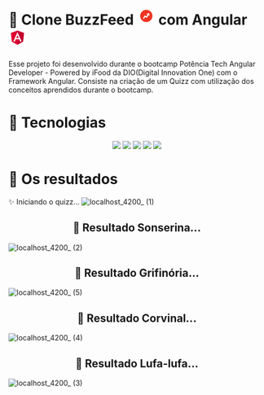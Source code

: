 # 📁 Clone BuzzFeed <img src= "./src/assets/imgs/Buzz.png" height=35> com Angular <img src= "./src/assets/imgs/Angular.png" height=35>

Esse projeto foi desenvolvido durante o bootcamp Potência Tech Angular Developer - Powered by iFood da DIO(Digital Innovation One) com o Framework Angular. Consiste na criação de um Quizz com utilização dos conceitos aprendidos durante o bootcamp.

# 🚀 Tecnologias
<p align="center">
    <img src="https://img.shields.io/badge/HTML-239120?logo=html5&logoColor=white&style=for-the-badge">
    <img src="https://img.shields.io/badge/CSS-239120?logo=css3&logoColor=white&style=for-the-badge">
    <img src="https://img.shields.io/badge/JavaScript-F7DF1E?logo=javascript&logoColor=black&style=for-the-badge">
    <img src="ttps://img.shields.io/badge/TypeScript-007ACC?logo=typescript&logoColor=white&style=for-the-badge">
    <img src="https://img.shields.io/badge/CSS-239120?logo=css3&logoColor=white&style=for-the-badge" >
</p>


 # :open_file_folder: Os resultados
 
✨ Iniciando o quizz...
![localhost_4200_ (1)](https://user-images.githubusercontent.com/69852246/233815468-88d1a0e5-7d2e-4d9f-a35c-348e0f5bb2fa.png)

<h2 align="center">🐍 Resultado Sonserina...</h2>

![localhost_4200_ (2)](https://user-images.githubusercontent.com/69852246/233815474-ab916658-691f-4752-a729-85955ef07300.png)

<h2 align="center">🦁 Resultado Grifinória...</h2>

![localhost_4200_ (5)](https://user-images.githubusercontent.com/69852246/233815479-0a02ce6b-e2b6-42eb-bb28-6df77a77559a.png)

<h2 align="center">🦅 Resultado Corvinal...</h2>

![localhost_4200_ (4)](https://user-images.githubusercontent.com/69852246/233815487-7414f643-0627-4ecb-9772-6395ebab9791.png)

<h2 align="center">🦡 Resultado Lufa-lufa...</h2>

![localhost_4200_ (3)](https://user-images.githubusercontent.com/69852246/233815494-f5ceecc7-47ee-46f3-9974-6d4676816625.png)
 



